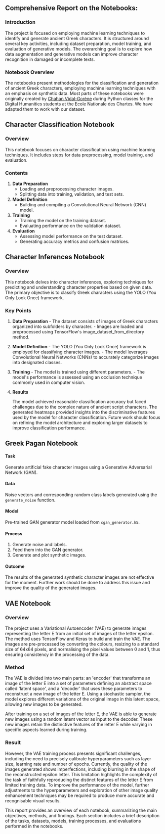 ## Comprehensive Report on the Notebooks:

### Introduction
The project is focused on employing machine learning techniques to identify and generate ancient Greek characters. It is structured around several key activities, including dataset preparation, model training, and evaluation of generative models. The overarching goal is to explore how data augmentation and generative models can improve character recognition in damaged or incomplete texts.

### Notebook Overview
The notebooks present methodologies for the classification and generation of ancient Greek characters, employing machine learning techniques with an emphasis on synthetic data. Most parts of these notebooks were originally created by [Chahan Vidal-Gorène](https://www.chartes.psl.eu/annuaire/chahan-vidal-gorene) during Python classes for the Digital Humanities students at the Ecole Nationale des Chartes. We have adapted them to work with our dataset.

## Character Classification Notebook

### Overview
This notebook focuses on character classification using machine learning techniques. It includes steps for data preprocessing, model training, and evaluation.

### Contents
1. **Data Preparation**
    - Loading and preprocessing character images.
    - Splitting data into training, validation, and test sets.
2. **Model Definition**
    - Building and compiling a Convolutional Neural Network (CNN) model.
3. **Training**
    - Training the model on the training dataset.
    - Evaluating performance on the validation dataset.
4. **Evaluation**
    - Assessing model performance on the test dataset.
    - Generating accuracy metrics and confusion matrices.
  
   
## Character Inferences Notebook

### Overview
This notebook delves into character inferences, exploring techniques for predicting and understanding character properties based on given data. The primary objective is to classify Greek characters using the YOLO (You Only Look Once) framework.

### Key Points

1. **Data Preparation**
        - The dataset consists of images of Greek characters organized into subfolders by character.
        - Images are loaded and preprocessed using TensorFlow's image_dataset_from_directory method.

2. **Model Definition**
       - The YOLO (You Only Look Once) framework is employed for classifying character images.
       - The model leverages Convolutional Neural Networks (CNNs) to accurately categorize images into designated classes.

3. **Training**
       - The model is trained using different parameters. 
       - The model's performance is assessed using an occlusion technique commonly used in computer vision.
        
4. **Results**

    The model achieved reasonable classification accuracy but faced challenges due to the complex nature of ancient script characters.
    The generated heatmaps provided insights into the discriminative features used by the model for character classification.
    Future work should focus on refining the model architecture and exploring larger datasets to improve classification performance.

## Greek Pagan Notebook

#### Task
Generate artificial fake character images using a Generative Adversarial Network (GAN).

#### Data
Noise vectors and corresponding random class labels generated using the `generate_noise` function.

#### Model
Pre-trained GAN generator model loaded from `cgan_generator.h5`.

#### Process
1. Generate noise and labels.
2. Feed them into the GAN generator.
3. Generate and plot synthetic images.

#### Outcome
The results of the generated synthetic character images are not effective for the moment. Further work should be done to address this issue and improve the quality of the generated images.

## VAE Notebook 

### Overview

The project uses a Variational Autoencoder (VAE) to generate images representing the letter E from an initial set of images of the letter epsilon. The method uses TensorFlow and Keras to build and train the VAE. The images are pre-processed by converting the colours, resizing to a standard size of 64x64 pixels, and normalising the pixel values between 0 and 1, thus ensuring consistency in the processing of the data.

### Method

The VAE is divided into two main parts: an 'encoder' that transforms an image of the letter E into a set of parameters defining an abstract space called 'latent space', and a 'decoder' that uses these parameters to reconstruct a new image of the letter E. Using a stochastic sampler, the model explores different variations of the original image in this latent space, allowing new images to be generated.

After training on a set of images of the letter E, the VAE is able to generate new images using a random latent vector as input to the decoder. These new images retain the distinctive features of the letter E while varying in specific aspects learned during training.

### Result

However, the VAE training process presents significant challenges, including the need to precisely calibrate hyperparameters such as layer size, learning rate and number of epochs. Currently, the quality of the images generated shows imperfections, including blurring in the shape of the reconstructed epsilon letter. This limitation highlights the complexity of the task of faithfully reproducing the distinct features of the letter E from limited training data. To improve the performance of the model, further adjustments to the hyperparameters and exploration of other image quality enhancement techniques may be required to produce more accurate and recognisable visual results.

This report provides an overview of each notebook, summarizing the main objectives, methods, and findings. Each section includes a brief description of the tasks, datasets, models, training processes, and evaluations performed in the notebooks.
















